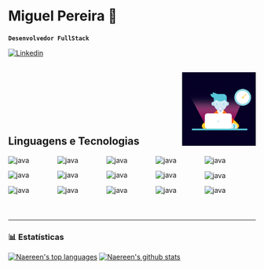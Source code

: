 # Miguel Pereira 👋 

**`Desenvolvedor FullStack`**

[![Linkedin](https://img.shields.io/badge/LinkedIn-0077B5?style=for-the-badge&logo=linkedin&logoColor=white)](https://linkedin.com/in/miguel-pereira-86b71a143)

</br>

<img align="right" width="150" height="150px" alt="java" src="https://github.com/Miguel-ADS-86/Miguel-ADS-86/blob/main/Mgp.gif" />

</br></br></br></br></br>

## Linguagens e Tecnologias
   
   <img align="left" 
      alt="java"
      width="90px"
      height="30px"
      style="padding-right: 10px;" 
      src="https://img.shields.io/badge/java-%23ED8B00.svg?style=for-the-badge&logo=openjdk&logoColor=white" 
   />
   <img align="left" 
      alt="java"
      width="90px"
      height="30px"
      style="padding-right: 10px;" 
      src="https://img.shields.io/badge/HTML5-E34F26?style=for-the-badge&logo=html5&logoColor=white" 
   />
   <img align="left" 
      alt="java"
      width="90px"
      height="30px"
      style="padding-right: 10px;" 
      src="https://img.shields.io/badge/CSS3-1572B6?style=for-the-badge&logo=css3&logoColor=white" 
   />
   <img align="left" 
      alt="java"
      width="90px"
      height="30px"
      style="padding-right: 10px;" 
      src="https://img.shields.io/badge/Microsoft%20SQL%20Server-CC2927?style=for-the-badge&logo=microsoft%20sql%20server&logoColor=white" 
   />
   <img align="left" 
       alt="java"
       width="90px"
       height="30px"
      style="padding-right: 10px;" 
       src="https://img.shields.io/badge/mysql-4479A1.svg?style=for-the-badge&logo=mysql&logoColor=white" 
   />
   <img align="left" 
      alt="java"
      width="90px"
      height="30px"
      style="padding-right: 10px;" 
      src="https://img.shields.io/badge/postgres-%23316192.svg?style=for-the-badge&logo=postgresql&logoColor=white" 
   />
   <img align="left" 
      alt="java"
      width="90px"
      height="30px"
      style="padding-right: 10px;" 
      src="https://img.shields.io/badge/bootstrap-%238511FA.svg?style=for-the-badge&logo=bootstrap&logoColor=white" 
   />
   <img align="left"
      alt="java"
      width="90px"
      height="30px"
      style="padding-right: 10px;" 
      src="https://img.shields.io/badge/node.js-6DA55F?style=for-the-badge&logo=node.js&logoColor=white" 
   />
   <img align="left"
      alt="java"
      width="90px"
      height="30px"
      style="padding-right: 10px;" 
      src="https://img.shields.io/badge/react-%2320232a.svg?style=for-the-badge&logo=react&logoColor=%2361DAFB" 
   /><br>

   <img align="left" 
      alt="java"
      width="90px"
      height="30px"
      style="padding-right: 10px;" 
      src="https://img.shields.io/badge/spring-%236DB33F.svg?style=for-the-badge&logo=spring&logoColor=white" 
   />
   
   <img align="left" 
      alt="java"
      width="90px"
      height="30px"
      style="padding-right: 10px;" 
      src="https://img.shields.io/badge/Eclipse-FE7A16.svg?style=for-the-badge&logo=Eclipse&logoColor=white" 
   />
   <img align="left" 
      alt="java" 
      width="90px"
      height="30px"
      style="padding-right: 10px;" 
      src="https://img.shields.io/badge/IntelliJIDEA-000000.svg?style=for-the-badge&logo=intellij-idea&logoColor=white" 
   />
   <img align="left" 
      alt="java"
      width="90px"
      height="30px" 
      style="padding-right: 10px;" 
      src="https://img.shields.io/badge/Visual%20Studio%20Code-0078d7.svg?style=for-the-badge&logo=visual-studio-code&logoColor=white" 
   />
   <img align="left" 
      alt="java" 
      width="90px"
      height="30px"
      style="padding-right: 10px;" 
      src="https://img.shields.io/badge/javascript-%23323330.svg?style=for-the-badge&logo=javascript&logoColor=%23F7DF1E" 
   />
   <img align="left" 
      alt="java" 
      width="90px"
      height="30px"
      style="padding-right: 10px;" 
      src="https://img.shields.io/badge/markdown-%23000000.svg?style=for-the-badge&logo=markdown&logoColor=white" 
   />

</br> </br> </br> </br> </br> 

---
 
 ### 📊 Estatísticas
 
[![Naereen's top languages](https://github-readme-stats.vercel.app/api/top-langs/?username=miguel-Dev-16&theme=blue-green)](https://github.com/anuraghazra/github-readme-stats)
[![Naereen's github stats](https://github-readme-stats.vercel.app/api?username=miguel-Dev-16&theme=blue-green)](https://github.com/anuraghazra/github-readme-stats)
